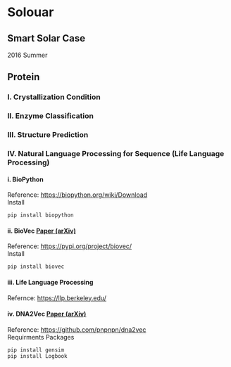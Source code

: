 # Solouar
## Smart Solar Case
2016 Summer

## Protein
### I. Crystallization Condition

### II. Enzyme Classification

### III. Structure Prediction

### IV. Natural Language Processing for Sequence (Life Language Processing)
#### i. BioPython
Reference: https://biopython.org/wiki/Download <Br>
Install
```
pip install biopython
```
#### ii. BioVec [Paper (arXiv)](https://arxiv.org/abs/1503.05140)
Reference: https://pypi.org/project/biovec/ <Br>
Install
```
pip install biovec
```
#### iii. Life Language Processing
Refernce: https://llp.berkeley.edu/

#### iv. DNA2Vec [Paper (arXiv)](https://arxiv.org/abs/1701.06279)
Reference: https://github.com/pnpnpn/dna2vec <Br>
Requirments Packages
```
pip install gensim
pip install Logbook
```
